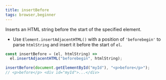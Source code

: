 ```yaml
---
title: insertBefore
tags: browser,beginner
---
```


Inserts an HTML string before the start of the specified element.

- Use `Element.insertAdjacentHTML()` with a position of `'beforebegin'` to parse `htmlString` and insert it before the start of `el`.

```js
const insertBefore = (el, htmlString) =>
  el.insertAdjacentHTML("beforebegin", htmlString);
```

```js
insertBefore(document.getElementById("myId"), "<p>before</p>");
// <p>before</p> <div id="myId">...</div>
```
